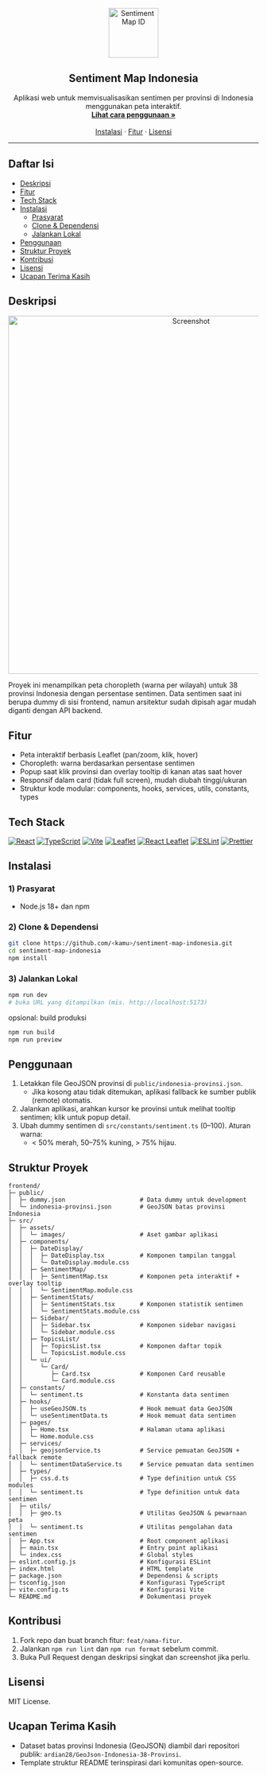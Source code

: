 <p align="center">
  <a href="#">
    <img src="assets/logo.png" alt="Sentiment Map ID" width="100" />
  </a>
</p>

<h2 align="center">Sentiment Map Indonesia</h2>

<p align="center">
  Aplikasi web untuk memvisualisasikan sentimen per provinsi di Indonesia menggunakan peta interaktif.
  <br/>
  <a href="#penggunaan"><strong>Lihat cara penggunaan »</strong></a>
  <br/>
  <br/>
  <a href="#instalasi">Instalasi</a>
  ·
  <a href="#fitur">Fitur</a>
  ·
  <a href="#lisensi">Lisensi</a>
</p>

---

## Daftar Isi

- [Deskripsi](#deskripsi)
- [Fitur](#fitur)
- [Tech Stack](#tech-stack)
- [Instalasi](#instalasi)
  - [Prasyarat](#1-prasyarat)
  - [Clone & Dependensi](#2-clone--dependensi)
  - [Jalankan Lokal](#3-jalankan-lokal)
- [Penggunaan](#penggunaan)
- [Struktur Proyek](#struktur-proyek)
- [Kontribusi](#kontribusi)
- [Lisensi](#lisensi)
- [Ucapan Terima Kasih](#ucapan-terima-kasih)

## Deskripsi

<p align="center">
  <img src="assets/screenshot.png" alt="Screenshot" width="720" />
  <br/>
</p>

Proyek ini menampilkan peta choropleth (warna per wilayah) untuk 38 provinsi Indonesia dengan persentase sentimen. Data sentimen saat ini berupa dummy di sisi frontend, namun arsitektur sudah dipisah agar mudah diganti dengan API backend.

## Fitur

- Peta interaktif berbasis Leaflet (pan/zoom, klik, hover)
- Choropleth: warna berdasarkan persentase sentimen
- Popup saat klik provinsi dan overlay tooltip di kanan atas saat hover
- Responsif dalam card (tidak full screen), mudah diubah tinggi/ukuran
- Struktur kode modular: components, hooks, services, utils, constants, types

## Tech Stack

<p>
  <a href="https://react.dev/"><img src="https://img.shields.io/badge/React-18-61dafb?style=for-the-badge&logo=react&logoColor=061a2b" alt="React"/></a>
  <a href="https://www.typescriptlang.org/"><img src="https://img.shields.io/badge/TypeScript-5-3178c6?style=for-the-badge&logo=typescript&logoColor=white" alt="TypeScript"/></a>
  <a href="https://vitejs.dev/"><img src="https://img.shields.io/badge/Vite-5-646cff?style=for-the-badge&logo=vite&logoColor=white" alt="Vite"/></a>
  <a href="https://leafletjs.com/"><img src="https://img.shields.io/badge/Leaflet-1.9-199900?style=for-the-badge&logo=leaflet&logoColor=white" alt="Leaflet"/></a>
  <a href="https://react-leaflet.js.org/"><img src="https://img.shields.io/badge/react--leaflet-4-199900?style=for-the-badge" alt="React Leaflet"/></a>
  <a href="https://eslint.org/"><img src="https://img.shields.io/badge/ESLint-9-4b32c3?style=for-the-badge&logo=eslint&logoColor=white" alt="ESLint"/></a>
  <a href="https://prettier.io/"><img src="https://img.shields.io/badge/Prettier-3-f7b93e?style=for-the-badge&logo=prettier&logoColor=000" alt="Prettier"/></a>
</p>

## Instalasi

### 1) Prasyarat

- Node.js 18+ dan npm

### 2) Clone & Dependensi

```bash
git clone https://github.com/<kamu>/sentiment-map-indonesia.git
cd sentiment-map-indonesia
npm install
```

### 3) Jalankan Lokal

```bash
npm run dev
# buka URL yang ditampilkan (mis. http://localhost:5173)
```

opsional: build produksi

```bash
npm run build
npm run preview
```

## Penggunaan

1. Letakkan file GeoJSON provinsi di `public/indonesia-provinsi.json`.
   - Jika kosong atau tidak ditemukan, aplikasi fallback ke sumber publik (remote) otomatis.
2. Jalankan aplikasi, arahkan kursor ke provinsi untuk melihat tooltip sentimen; klik untuk popup detail.
3. Ubah dummy sentimen di `src/constants/sentiment.ts` (0–100). Aturan warna:
   - < 50% merah, 50–75% kuning, > 75% hijau.

## Struktur Proyek

```
frontend/
├─ public/
│  ├─ dummy.json                     # Data dummy untuk development
│  └─ indonesia-provinsi.json        # GeoJSON batas provinsi Indonesia
├─ src/
│  ├─ assets/
│  │  └─ images/                     # Aset gambar aplikasi
│  ├─ components/
│  │  ├─ DateDisplay/
│  │  │  ├─ DateDisplay.tsx          # Komponen tampilan tanggal
│  │  │  └─ DateDisplay.module.css
│  │  ├─ SentimentMap/
│  │  │  ├─ SentimentMap.tsx         # Komponen peta interaktif + overlay tooltip
│  │  │  └─ SentimentMap.module.css
│  │  ├─ SentimentStats/
│  │  │  ├─ SentimentStats.tsx       # Komponen statistik sentimen
│  │  │  └─ SentimentStats.module.css
│  │  ├─ Sidebar/
│  │  │  ├─ Sidebar.tsx              # Komponen sidebar navigasi
│  │  │  └─ Sidebar.module.css
│  │  ├─ TopicsList/
│  │  │  ├─ TopicsList.tsx           # Komponen daftar topik
│  │  │  └─ TopicsList.module.css
│  │  └─ ui/
│  │     └─ Card/
│  │        ├─ Card.tsx              # Komponen Card reusable
│  │        └─ Card.module.css
│  ├─ constants/
│  │  └─ sentiment.ts                # Konstanta data sentimen
│  ├─ hooks/
│  │  ├─ useGeoJSON.ts               # Hook memuat data GeoJSON
│  │  └─ useSentimentData.ts         # Hook memuat data sentimen
│  ├─ pages/
│  │  ├─ Home.tsx                    # Halaman utama aplikasi
│  │  └─ Home.module.css
│  ├─ services/
│  │  ├─ geojsonService.ts           # Service pemuatan GeoJSON + fallback remote
│  │  └─ sentimentDataService.ts     # Service pemuatan data sentimen
│  ├─ types/
│  │  ├─ css.d.ts                    # Type definition untuk CSS modules
│  │  └─ sentiment.ts                # Type definition untuk data sentimen
│  ├─ utils/
│  │  ├─ geo.ts                      # Utilitas GeoJSON & pewarnaan peta
│  │  └─ sentiment.ts                # Utilitas pengolahan data sentimen
│  ├─ App.tsx                        # Root component aplikasi
│  ├─ main.tsx                       # Entry point aplikasi
│  └─ index.css                      # Global styles
├─ eslint.config.js                  # Konfigurasi ESLint
├─ index.html                        # HTML template
├─ package.json                      # Dependensi & scripts
├─ tsconfig.json                     # Konfigurasi TypeScript
├─ vite.config.ts                    # Konfigurasi Vite
└─ README.md                         # Dokumentasi proyek
```

## Kontribusi

1. Fork repo dan buat branch fitur: `feat/nama-fitur`.
2. Jalankan `npm run lint` dan `npm run format` sebelum commit.
3. Buka Pull Request dengan deskripsi singkat dan screenshot jika perlu.

## Lisensi

MIT License.

## Ucapan Terima Kasih

- Dataset batas provinsi Indonesia (GeoJSON) diambil dari repositori publik: `ardian28/GeoJson-Indonesia-38-Provinsi`.
- Template struktur README terinspirasi dari komunitas open-source.
